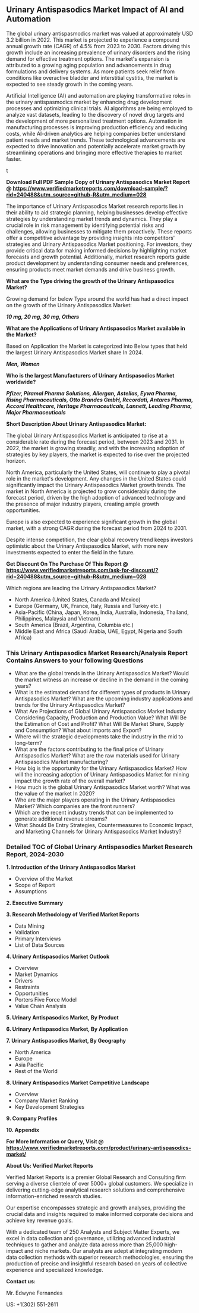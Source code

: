 <h2>Urinary Antispasodics Market Impact of AI and Automation</h2><p>The global urinary antispasmodics market was valued at approximately USD 3.2 billion in 2022. This market is projected to experience a compound annual growth rate (CAGR) of 4.5% from 2023 to 2030. Factors driving this growth include an increasing prevalence of urinary disorders and the rising demand for effective treatment options. The market's expansion is attributed to a growing aging population and advancements in drug formulations and delivery systems. As more patients seek relief from conditions like overactive bladder and interstitial cystitis, the market is expected to see steady growth in the coming years.</p><p>Artificial Intelligence (AI) and automation are playing transformative roles in the urinary antispasmodics market by enhancing drug development processes and optimizing clinical trials. AI algorithms are being employed to analyze vast datasets, leading to the discovery of novel drug targets and the development of more personalized treatment options. Automation in manufacturing processes is improving production efficiency and reducing costs, while AI-driven analytics are helping companies better understand patient needs and market trends. These technological advancements are expected to drive innovation and potentially accelerate market growth by streamlining operations and bringing more effective therapies to market faster.</p>t</p><p id="" class=""><strong>Download Full PDF Sample Copy of Urinary Antispasodics Market Report @ <a href="https://www.verifiedmarketreports.com/download-sample/?rid=240488&utm_source=github-R&utm_medium=028" target="_blank">https://www.verifiedmarketreports.com/download-sample/?rid=240488&utm_source=github-R&utm_medium=028</a></strong></p><p>The importance of&nbsp;Urinary Antispasodics Market research reports lies in their ability to aid strategic planning, helping businesses develop effective strategies by understanding market trends and dynamics. They play a crucial role in risk management by identifying potential risks and challenges, allowing businesses to mitigate them proactively. These reports offer a competitive advantage by providing insights into competitors' strategies and Urinary Antispasodics Market positioning. For investors, they provide critical data for making informed decisions by highlighting market forecasts and growth potential. Additionally, market research reports guide product development by understanding consumer needs and preferences, ensuring products meet market demands and drive business growth.</p><p><strong>What are the&nbsp;Type driving the growth of the Urinary Antispasodics Market?</strong></p><p id="" class="">Growing demand for below Type around the world has had a direct impact on the growth of the Urinary Antispasodics Market:</p><em><strong>10 mg, 20 mg, 30 mg, Others</strong></em></p><strong>What are the&nbsp;Applications&nbsp;of Urinary Antispasodics Market available in the Market?</strong></p><p id="" class="">Based on Application the Market is categorized into Below types that held the largest Urinary Antispasodics Market share In 2024.</p><em><strong>Men, Women</strong></em></p><strong>Who is the largest Manufacturers of Urinary Antispasodics Market worldwide?</strong></p><p><em><strong>Pfizer, Piramal Pharma Solutions, Allergan, Astellas, Eywa Pharma, Rising Pharmaceuticals, Otto Brandes GmbH, Recordati, Antares Pharma, Accord Healthcare, Heritage Pharmaceuticals, Lannett, Leading Pharma, Major Pharmaceuticals</strong></em></p><p id="" class=""><strong>Short Description About Urinary Antispasodics Market:</strong></p><p>The global Urinary Antispasodics Market is anticipated to rise at a considerable rate during the forecast period, between 2023 and 2031. In 2022, the market is growing steadily, and with the increasing adoption of strategies by key players, the market is expected to rise over the projected horizon.</p><p>North America, particularly the United States, will continue to play a pivotal role in the market's development. Any changes in the United States could significantly impact the Urinary Antispasodics Market growth trends. The market in North America is projected to grow considerably during the forecast period, driven by the high adoption of advanced technology and the presence of major industry players, creating ample growth opportunities.</p><p>Europe is also expected to experience significant growth in the global market, with a strong CAGR during the forecast period from 2024 to 2031.</p><p>Despite intense competition, the clear global recovery trend keeps investors optimistic about the Urinary Antispasodics Market, with more new investments expected to enter the field in the future.</p><p id="" class=""><strong>Get Discount On The Purchase Of This Report @ <a href="https://www.verifiedmarketreports.com/ask-for-discount/?rid=240488&utm_source=github-R&utm_medium=028" target="_blank">https://www.verifiedmarketreports.com/ask-for-discount/?rid=240488&utm_source=github-R&utm_medium=028</a></strong></p>Which regions are leading the Urinary Antispasodics Market?</p><ul><li>North America (United States, Canada and Mexico)</li><li>Europe (Germany, UK, France, Italy, Russia and Turkey etc.)</li><li>Asia-Pacific (China, Japan, Korea, India, Australia, Indonesia, Thailand, Philippines, Malaysia and Vietnam)</li><li>South America (Brazil, Argentina, Columbia etc.)</li><li>Middle East and Africa (Saudi Arabia, UAE, Egypt, Nigeria and South Africa)</li></ul><h3 id="" class="">This Urinary Antispasodics Market Research/Analysis Report Contains Answers to your following Questions</h3><ul><li>What are the global trends in the Urinary Antispasodics Market? Would the market witness an increase or decline in the demand in the coming years?</li><li>What is the estimated demand for different types of products in Urinary Antispasodics Market? What are the upcoming industry applications and trends for the Urinary Antispasodics Market?</li><li>What Are Projections of Global Urinary Antispasodics Market Industry Considering Capacity, Production and Production Value? What Will Be the Estimation of Cost and Profit? What Will Be Market Share, Supply and Consumption? What about imports and Export?</li><li>Where will the strategic developments take the industry in the mid to long-term?</li><li>What are the factors contributing to the final price of Urinary Antispasodics Market? What are the raw materials used for Urinary Antispasodics Market manufacturing?</li><li>How big is the opportunity for the Urinary Antispasodics Market? How will the increasing adoption of Urinary Antispasodics Market for mining impact the growth rate of the overall market?</li><li>How much is the global Urinary Antispasodics Market worth? What was the value of the market In 2020?</li><li>Who are the major players operating in the Urinary Antispasodics Market? Which companies are the front runners?</li><li>Which are the recent industry trends that can be implemented to generate additional revenue streams?</li><li>What Should Be Entry Strategies, Countermeasures to Economic Impact, and Marketing Channels for Urinary Antispasodics Market Industry?</li></ul><h3 id="" class="">Detailed TOC of Global Urinary Antispasodics Market Research Report, 2024-2030</h3><p id="" class=""><strong>1. Introduction of the Urinary Antispasodics Market</strong></p><ul><li>Overview of the Market</li><li>Scope of Report</li><li>Assumptions</li></ul><p id="" class=""><strong>2. Executive Summary</strong></p><p id="" class=""><strong>3. Research Methodology of Verified Market Reports</strong></p><ul><li>Data Mining</li><li>Validation</li><li>Primary Interviews</li><li>List of Data Sources</li></ul><p id="" class=""><strong>4. Urinary Antispasodics Market Outlook</strong></p><ul><li>Overview</li><li>Market Dynamics</li><li>Drivers</li><li>Restraints</li><li>Opportunities</li><li>Porters Five Force Model</li><li>Value Chain Analysis</li></ul><p id="" class=""><strong>5. Urinary Antispasodics Market, By Product</strong></p><p id="" class=""><strong>6. Urinary Antispasodics Market, By Application</strong></p><p id="" class=""><strong>7. Urinary Antispasodics Market, By Geography</strong></p><ul><li>North America</li><li>Europe</li><li>Asia Pacific</li><li>Rest of the World</li></ul><p id="" class=""><strong>8. Urinary Antispasodics Market Competitive Landscape</strong></p><ul><li>Overview</li><li>Company Market Ranking</li><li>Key Development Strategies</li></ul><p id="" class=""><strong>9. Company Profiles</strong></p><p id="" class=""><strong>10. Appendix</strong></p><p id="" class=""><strong>For More Information or Query, Visit @ <a href="https://www.verifiedmarketreports.com/product/urinary-antispasodics-market/" target="_blank">https://www.verifiedmarketreports.com/product/urinary-antispasodics-market/</a></strong></p><p id="" class=""><strong>About Us: Verified Market Reports</strong></p><p id="" class="">Verified Market Reports is a premier Global Research and Consulting firm serving a diverse clientele of over 5000+ global customers. We specialize in delivering cutting-edge analytical research solutions and comprehensive information-enriched research studies.</p><p id="" class="">Our expertise encompasses strategic and growth analyses, providing the crucial data and insights required to make informed corporate decisions and achieve key revenue goals.</p><p id="" class="">With a dedicated team of 250 Analysts and Subject Matter Experts, we excel in data collection and governance, utilizing advanced industrial techniques to gather and analyze data across more than 25,000 high-impact and niche markets. Our analysts are adept at integrating modern data collection methods with superior research methodologies, ensuring the production of precise and insightful research based on years of collective experience and specialized knowledge.</p><p id="" class=""><strong>Contact us:</strong></p><p id="" class="">Mr. Edwyne Fernandes</p><p id="" class="">US: +1(302) 551-2611</p>